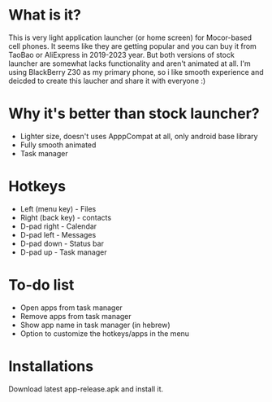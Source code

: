 # What is it?

This is very light application launcher (or home screen) for Mocor-based cell phones. It seems like they are getting popular and you can buy it from TaoBao or AliExpress in 2019-2023 year.
But both versions of stock launcher are somewhat lacks functionality and aren't animated at all. I'm using BlackBerry Z30 as my primary phone, so i like smooth experience
and deicded to create this laucher and share it with everyone :)

# Why it's better than stock launcher?

+ Lighter size, doesn't uses ApppCompat at all, only android base library
+ Fully smooth animated
+ Task manager
# Hotkeys
+ Left (menu key) - Files
+ Right (back key) - contacts
+ D-pad right - Calendar
+ D-pad left - Messages
+ D-pad down - Status bar
+ D-pad up - Task manager
# To-do list
+ Open apps from task manager
+ Remove apps from task manager
+ Show app name in task manager (in hebrew)
+ Option to customize the hotkeys/apps in the menu

# Installations

Download latest app-release.apk and install it. 
